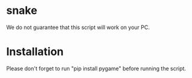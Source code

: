 # snake
We do not guarantee that this script will work on your PC.

# Installation
Please don't forget to run "pip install pygame" before running the script.


